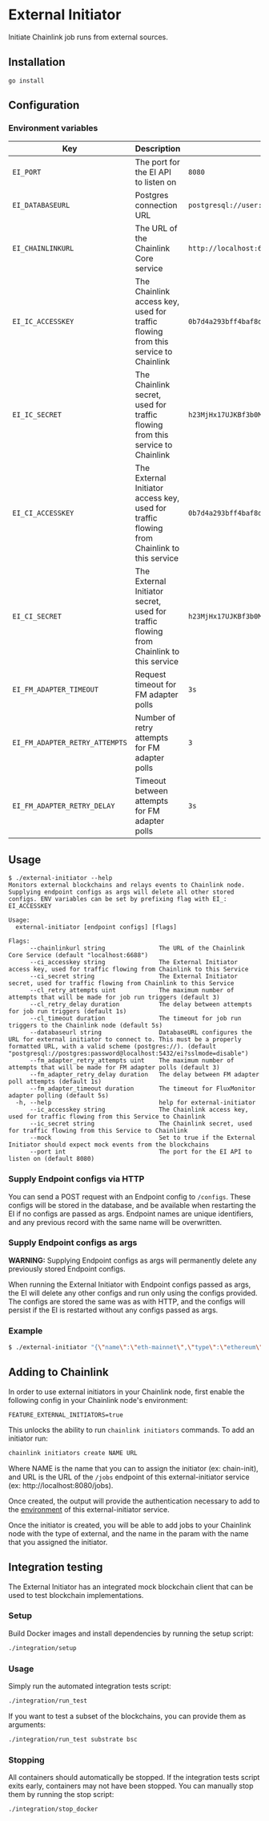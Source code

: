 # External Initiator

Initiate Chainlink job runs from external sources.

## Installation

`go install`

## Configuration

### Environment variables

| Key                        | Description                                                                                | Example                                                            |
| -------------------------- | ------------------------------------------------------------------------------------------ | ------------------------------------------------------------------ |
| `EI_PORT`                  | The port for the EI API to listen on                                                       | `8080`                                                             |
| `EI_DATABASEURL`           | Postgres connection URL                                                                    | `postgresql://user:pass@localhost:5432/ei`                         |
| `EI_CHAINLINKURL`          | The URL of the Chainlink Core service                                                      | `http://localhost:6688`                                            |
| `EI_IC_ACCESSKEY`          | The Chainlink access key, used for traffic flowing from this service to Chainlink          | `0b7d4a293bff4baf8de852bfa1f1f78a`                                 |
| `EI_IC_SECRET`             | The Chainlink secret, used for traffic flowing from this service to Chainlink              | `h23MjHx17UJKBf3b0MWNI2P/UPh3c3O7/j8ivKCBhvcWH3H+xso4Gehny/lgpAht` |
| `EI_CI_ACCESSKEY`          | The External Initiator access key, used for traffic flowing from Chainlink to this service | `0b7d4a293bff4baf8de852bfa1f1f78a`                                 |
| `EI_CI_SECRET`             | The External Initiator secret, used for traffic flowing from Chainlink to this service     | `h23MjHx17UJKBf3b0MWNI2P/UPh3c3O7/j8ivKCBhvcWH3H+xso4Gehny/lgpAht` |
| `EI_FM_ADAPTER_TIMEOUT`    | Request timeout for FM adapter polls                                                       | `3s`                                                               |
| `EI_FM_ADAPTER_RETRY_ATTEMPTS`     | Number of retry attempts for FM adapter polls                                      | `3`                                                                |
| `EI_FM_ADAPTER_RETRY_DELAY`        | Timeout between attempts for FM adapter polls                                      | `3s`                                                               |

## Usage

```
$ ./external-initiator --help
Monitors external blockchains and relays events to Chainlink node. Supplying endpoint configs as args will delete all other stored configs. ENV variables can be set by prefixing flag with EI_: EI_ACCESSKEY

Usage:
  external-initiator [endpoint configs] [flags]

Flags:
      --chainlinkurl string               The URL of the Chainlink Core Service (default "localhost:6688")
      --ci_accesskey string               The External Initiator access key, used for traffic flowing from Chainlink to this Service
      --ci_secret string                  The External Initiator secret, used for traffic flowing from Chainlink to this Service
      --cl_retry_attempts uint            The maximum number of attempts that will be made for job run triggers (default 3)
      --cl_retry_delay duration           The delay between attempts for job run triggers (default 1s)
      --cl_timeout duration               The timeout for job run triggers to the Chainlink node (default 5s)
      --databaseurl string                DatabaseURL configures the URL for external initiator to connect to. This must be a properly formatted URL, with a valid scheme (postgres://). (default "postgresql://postgres:password@localhost:5432/ei?sslmode=disable")
      --fm_adapter_retry_attempts uint    The maximum number of attempts that will be made for FM adapter polls (default 3)
      --fm_adapter_retry_delay duration   The delay between FM adapter poll attempts (default 1s)
      --fm_adapter_timeout duration       The timeout for FluxMonitor adapter polling (default 5s)
  -h, --help                              help for external-initiator
      --ic_accesskey string               The Chainlink access key, used for traffic flowing from this Service to Chainlink
      --ic_secret string                  The Chainlink secret, used for traffic flowing from this Service to Chainlink
      --mock                              Set to true if the External Initiator should expect mock events from the blockchains
      --port int                          The port for the EI API to listen on (default 8080)
```

### Supply Endpoint configs via HTTP

You can send a POST request with an Endpoint config to `/configs`.
These configs will be stored in the database, and be available when restarting the EI if no configs are passed as args.
Endpoint names are unique identifiers, and any previous record with the same name will be overwritten.

### Supply Endpoint configs as args

**WARNING:** Supplying Endpoint configs as args will permanently delete any previously stored Endpoint configs.

When running the External Initiator with Endpoint configs passed as args, the EI will delete any other configs and run only using the configs provided.
The configs are stored the same was as with HTTP, and the configs will persist if the EI is restarted without any configs passed as args.

### Example

```bash
$ ./external-initiator "{\"name\":\"eth-mainnet\",\"type\":\"ethereum\",\"url\":\"ws://localhost:8546/\"}" --chainlink "http://localhost:6688/"
```

## Adding to Chainlink

In order to use external initiators in your Chainlink node, first enable the following config in your Chainlink node's environment:

```
FEATURE_EXTERNAL_INITIATORS=true
```

This unlocks the ability to run `chainlink initiators` commands. To add an initiator run:

```bash
chainlink initiators create NAME URL
```

Where NAME is the name that you can to assign the initiator (ex: chain-init), and URL is the URL of the `/jobs` endpoint of this external-initiator service (ex: http://localhost:8080/jobs).

Once created, the output will provide the authentication necessary to add to the [environment](#environment-variables) of this external-initiator service.

Once the initiator is created, you will be able to add jobs to your Chainlink node with the type of external, and the name in the param with the name that you assigned the initiator.

## Integration testing

The External Initiator has an integrated mock blockchain client that can be used to test blockchain implementations.

### Setup

Build Docker images and install dependencies by running the setup script:

```bash
./integration/setup
```

### Usage

Simply run the automated integration tests script:

```bash
./integration/run_test
```

If you want to test a subset of the blockchains, you can provide them as arguments:

```bash
./integration/run_test substrate bsc
```

### Stopping

All containers should automatically be stopped. If the integration tests script exits early, containers may not have
been stopped. You can manually stop them by running the stop script:

```bash
./integration/stop_docker
```

